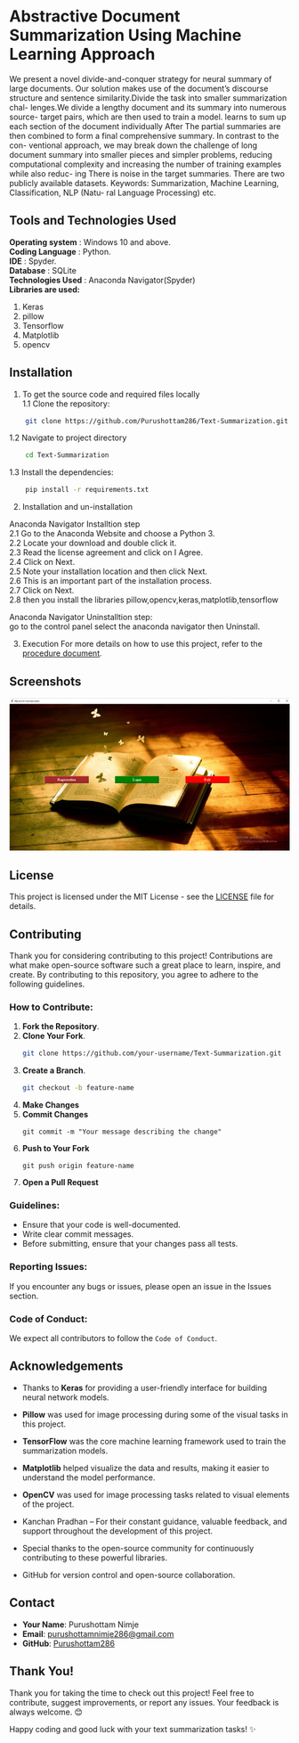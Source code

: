 
# Abstractive Document Summarization Using Machine Learning Approach

We present a novel divide-and-conquer strategy for neural summary of large
documents. Our solution makes use of the document’s discourse structure
and sentence similarity.Divide the task into smaller summarization chal-
lenges.We divide a lengthy document and its summary into numerous source-
target pairs, which are then used to train a model. learns to sum up each
section of the document individually After The partial summaries are then
combined to form a final comprehensive summary. In contrast to the con-
ventional approach, we may break down the challenge of long document
summary into smaller pieces and simpler problems, reducing computational
complexity and increasing the number of training examples while also reduc-
ing There is noise in the target summaries. There are two publicly available
datasets.
Keywords: Summarization, Machine Learning, Classification, NLP (Natu-
ral Language Processing) etc.


## Tools and Technologies Used

**Operating system** : Windows 10 and above.  
**Coding Language** : Python.  
**IDE** : Spyder.  
**Database** : SQLite  
**Technologies Used** : Anaconda Navigator(Spyder)  
**Libraries are used:**
1. Keras
2. pillow
3. Tensorflow
4. Matplotlib
5. opencv
## Installation
1. To get the source code and required files locally  
1.1 Clone the repository:

```bash
    git clone https://github.com/Purushottam286/Text-Summarization.git
```
1.2 Navigate to project directory

```bash
    cd Text-Summarization
```
1.3 Install the dependencies:
```bash
    pip install -r requirements.txt
```
2. Installation and un-installation

Anaconda Navigator Installtion step  
2.1 Go to the Anaconda Website and choose a Python 3.  
2.2 Locate your download and double click it.  
2.3 Read the license agreement and click on I Agree.  
2.4 Click on Next.  
2.5 Note your installation location and then click Next.  
2.6 This is an important part of the installation process.  
2.7 Click on Next.  
2.8 then you install the libraries pillow,opencv,keras,matplotlib,tensorflow  

Anaconda Navigator Uninstalltion step:  
go to the control panel select the anaconda navigator then Uninstall.  

3. Execution 
For more details on how to use this project, refer to the [procedure document](execution-procedure.pdf).

## Screenshots
![Screenshot](assets/GUI_mainpage.png)



## License

This project is licensed under the MIT License - see the [LICENSE](https://choosealicense.com/licenses/mit/) file for details.
## Contributing
Thank you for considering contributing to this project! Contributions are what make open-source software such a great place to learn, inspire, and create. By contributing to this repository, you agree to adhere to the following guidelines.

### How to Contribute:
1. **Fork the Repository**.
2. **Clone Your Fork**.
    ```bash
   git clone https://github.com/your-username/Text-Summarization.git
3. **Create a Branch**.
    ```bash
    git checkout -b feature-name
4. **Make Changes**
5. **Commit Changes**
    ```
    git commit -m "Your message describing the change"
6. **Push to Your Fork**
    ```
    git push origin feature-name
7. **Open a Pull Request**

### Guidelines:
- Ensure that your code is well-documented.
- Write clear commit messages.
- Before submitting, ensure that your changes pass all tests.
### Reporting Issues:
If you encounter any bugs or issues, please open an issue in the Issues section.
### Code of Conduct:
We expect all contributors to follow the `Code of Conduct`.


## Acknowledgements

- Thanks to **Keras** for providing a user-friendly interface for building neural network models.
- **Pillow** was used for image processing during some of the visual tasks in this project.
- **TensorFlow** was the core machine learning framework used to train the summarization models.
- **Matplotlib** helped visualize the data and results, making it easier to understand the model performance.
- **OpenCV** was used for image processing tasks related to visual elements of the project.
- Kanchan Pradhan – For their constant guidance, valuable feedback, and support throughout the development of this project.

- Special thanks to the open-source community for continuously contributing to these powerful libraries.
- GitHub for version control and open-source collaboration.
## Contact

- **Your Name**: Purushottam Nimje
- **Email**: purushottamnimje286@gmail.com
- **GitHub**: [Purushottam286](https://github.com/Purushottam286)
## Thank You!

Thank you for taking the time to check out this project! Feel free to contribute, suggest improvements, or report any issues. Your feedback is always welcome. 😊

Happy coding and good luck with your text summarization tasks! ✨
